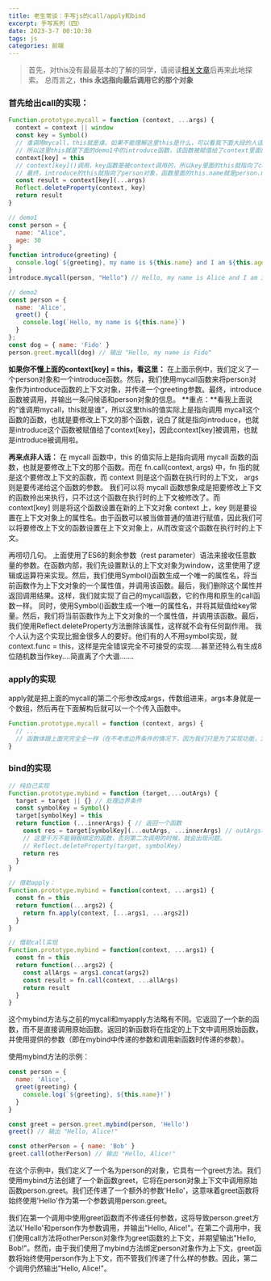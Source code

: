 ```yaml
---
title: 老生常谈：手写js的call/apply和bind
excerpt: 手写系列（四）
date: 2023-3-7 00:10:30
tags: js
categories: 前端
---
```

> 首先，对this没有最最基本的了解的同学，请阅读[相关文章](https://zh.javascript.info/object-methods)后再来此地探索。
总而言之，**this 永远指向最后调用它的那个对象**


### 首先给出call的实现：
``` js
Function.prototype.mycall = function (context, ...args) {
  context = context || window
  const key = Symbol()
  // 谁调用mycall，this就是谁。如果不能理解这里this是什么，可以看我下面大段的人话。
  // 所以这里this就是下面的demo1中的introduce函数，该函数被赋值给了context里面的key属性。
  context[key] = this
  // context[key]()调用，key函数是被context调用的，所以key里面的this就指向了context
  // 最终，introduce的this就指向了person对象，函数里面的this.name就是person.name了
  const result = context[key](...args)
  Reflect.deleteProperty(context, key)
  return result
} 

// demo1
const person = {
  name: "Alice",
  age: 30
}
function introduce(greeting) {
  console.log(`${greeting}, my name is ${this.name} and I am ${this.age} years old.`)
}
introduce.mycall(person, "Hello") // Hello, my name is Alice and I am 30 years old.

// demo2
const person = {
  name: 'Alice',
  greet() {
    console.log(`Hello, my name is ${this.name}`)
  }
};
const dog = { name: 'Fido' }
person.greet.mycall(dog) // 输出 "Hello, my name is Fido"
```

**如果你不懂上面的context[key] = this，看这里：**
在上面示例中，我们定义了一个person对象和一个introduce函数。然后，我们使用mycall函数来将person对象作为introduce函数的上下文对象，并传递一个greeting参数。最终，introduce函数被调用，并输出一条问候语和person对象的信息。
**重点：**看我上面说的“谁调用mycall，this就是谁”，所以这里this的值实际上是指向调用 mycall这个函数的函数，也就是要修改上下文的那个函数，说白了就是指向introduce，也就是introduce这个函数被赋值给了context[key]，因此context[key]被调用，也就是introduce被调用啦。

**再来点非人话：**
在 mycall 函数中，this 的值实际上是指向调用 mycall 函数的函数，也就是要修改上下文的那个函数。而在 fn.call(context, args) 中，fn 指的就是这个要修改上下文的函数，而 context 则是这个函数在执行时的上下文， args 则是要传递给这个函数的参数。
我们可以将 mycall 函数想象成是把要修改上下文的函数拎出来执行，只不过这个函数在执行时的上下文被修改了。而 context[key] 则是将这个函数设置在新的上下文对象 context 上，key 则是要设置在上下文对象上的属性名。由于函数可以被当做普通的值进行赋值，因此我们可以将要修改上下文的函数设置在上下文对象上，从而改变这个函数在执行时的上下文。

再唠叨几句。
上面使用了ES6的剩余参数（rest parameter）语法来接收任意数量的参数。在函数内部，我们先设置默认的上下文对象为window，这里使用了逻辑或运算符来实现。然后，我们使用Symbol()函数生成一个唯一的属性名，将当前函数作为上下文对象的一个属性值，并调用该函数。最后，我们删除这个属性并返回调用结果。这样，我们就实现了自己的mycall函数，它的作用和原生的call函数一样。
同时，使用Symbol()函数生成一个唯一的属性名，并将其赋值给key常量。然后，我们将当前函数作为上下文对象的一个属性值，并调用该函数。最后，我们使用Reflect.deleteProperty方法删除该属性，这样就不会有任何副作用。
我个人认为这个实现比掘金很多人的要好。他们有的人不用symbol实现，就context.func = this，这样是完全错误完全不可接受的实现.....甚至还特么有生成8位随机数当作key....简直离了个大谱.......

### apply的实现

apply就是把上面的mycall的第二个形参改成args，传数组进来，args本身就是一个数组，然后再在下面解构后就可以一个个传入函数中。
``` js
Function.prototype.mycall = function (context, args) {
  // ...
  // 函数体跟上面完完全全一样（在不考虑边界条件的情况下，因为我们只是为了实现功能，为了理解其内在而已）
}
```

### bind的实现
``` js
// 纯自己实现
Function.prototype.mybind = function (target,...outArgs) {
  target = target || {} // 处理边界条件
  const symbolKey = Symbol()
  target[symbolKey] = this
  return function (...innerArgs) { // 返回一个函数
    const res = target[symbolKey](...outArgs, ...innerArgs) // outArgs和innerArgs都是一个数组，解构后传入函数
    // 这里千万不能销毁绑定的函数，否则第二次调用的时候，就会出现问题。
    // Reflect.deleteProperty(target, symbolKey)
    return res
  } 
}
```


``` js
// 借助apply：
Function.prototype.mybind = function(context, ...args1) {
  const fn = this
  return function(...args2) {
    return fn.apply(context, [...args1, ...args2])
  }
}
```

``` js
// 借助call实现
Function.prototype.mybind = function(context, ...args1) {
  const fn = this
  return function(...args2) {
    const allArgs = args1.concat(args2)
    const result = fn.call(context, ...allArgs)
    return result
  }
}
```
这个mybind方法与之前的mycall和myapply方法略有不同。它返回了一个新的函数，而不是直接调用原始函数。返回的新函数将在指定的上下文中调用原始函数，并使用提供的参数（即在mybind中传递的参数和调用新函数时传递的参数）。

使用mybind方法的示例：
``` js
const person = {
  name: 'Alice',
  greet(greeting) {
    console.log(`${greeting}, ${this.name}!`)
  }
}

const greet = person.greet.mybind(person, 'Hello')
greet() // 输出 "Hello, Alice!"

const otherPerson = { name: 'Bob' }
greet.call(otherPerson) // 输出 "Hello, Alice!"
```
在这个示例中，我们定义了一个名为person的对象，它具有一个greet方法。我们使用mybind方法创建了一个新函数greet，它将在person对象上下文中调用原始函数person.greet。我们还传递了一个额外的参数'Hello'，这意味着greet函数将始终使用'Hello'作为第一个参数调用person.greet。

我们在第一个调用中使用greet函数而不传递任何参数，这将导致person.greet方法以'Hello'和person作为参数调用，并输出"Hello, Alice!"。在第二个调用中，我们使用call方法将otherPerson对象作为greet函数的上下文，并期望输出"Hello, Bob!"。然而，由于我们使用了mybind方法绑定person对象作为上下文，greet函数将始终使用person作为上下文，而不管我们传递了什么样的参数。因此，第二个调用仍然输出"Hello, Alice!"。


